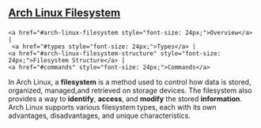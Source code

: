## [Arch Linux Filesystem](https://github.com/shaun-barnard/linux-system-administration/blob/main/arch-linux/filesystem.md) <p align="left">
    <a href="#arch-linux-filesystem style="font-size: 24px;">Overview</a> |
     <a href="#types style="font-size: 24px;">Types</a> |
    <a href="#arch-linux-filesystem-structure" style="font-size: 24px;">Filesystem Structure</a> |
    <a href="#commands" style="font-size: 24px;">Commands</a>
</p>


In Arch Linux, a **filesystem** is a method used to control how data is stored, organized, managed,and retrieved on storage devices. The filesystem also provides a way to **identify**, **access**, and **modify** the stored **information**. Arch Linux supports various filesystem types, each with its own advantages, disadvantages, and unique characteristics.